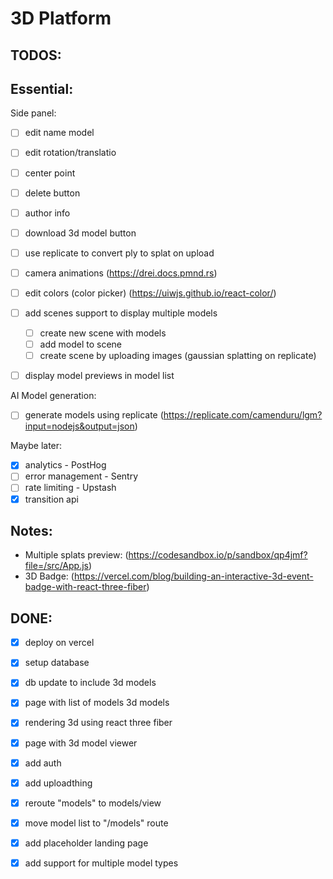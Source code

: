 # 3D Platform

## TODOS:


## Essential:

Side panel:
- [ ] edit name model
- [ ] edit rotation/translatio

- [ ] center point

- [ ] delete button

- [ ] author info

- [ ] download 3d model button



- [ ] use replicate to convert ply to splat on upload


- [ ] camera animations (https://drei.docs.pmnd.rs)

- [ ] edit colors (color picker) (https://uiwjs.github.io/react-color/)

- [ ] add scenes support to display multiple models
  - [ ] create new scene with models
  - [ ] add model to scene
  - [ ] create scene by uploading images (gaussian splatting on replicate)

- [ ] display model previews in model list

AI Model generation:
- [ ] generate models using replicate (https://replicate.com/camenduru/lgm?input=nodejs&output=json)

Maybe later:
- [x] analytics - PostHog
- [ ] error management - Sentry
- [ ] rate limiting - Upstash
- [x] transition api

## Notes:

- Multiple splats preview: (https://codesandbox.io/p/sandbox/qp4jmf?file=/src/App.js)
- 3D Badge: (https://vercel.com/blog/building-an-interactive-3d-event-badge-with-react-three-fiber)

## DONE:

- [x] deploy on vercel
- [x] setup database

- [x] db update to include 3d models

- [x] page with list of models 3d models
- [x] rendering 3d using react three fiber
- [x] page with 3d model viewer

- [x] add auth
- [x] add uploadthing

- [x] reroute "models" to models/view
- [x] move model list to "/models" route
- [x] add placeholder landing page
- [x] add support for multiple model types
